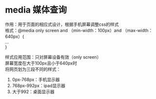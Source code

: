 # media 媒体查询  
作用：用于页面的相应式设计，根据手机屏幕调整css的样式  
格式：@media only screen and （min-width：100px）and （max-width：640px）{  
...  
}  

样式应用范围：只对屏幕设备有效（only screen）  
屏幕宽度在大于100px且小于640px时  
将网页划为三段不同的样式：  
1. 0px-768px：手机显示器  
2. 768px-992px：ipad显示器  
3. 大于992：桌面显示器  
